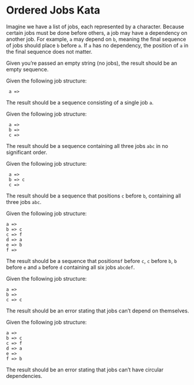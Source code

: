 Ordered Jobs Kata
=================


Imagine we have a list of jobs, each represented by a character. Because certain jobs must be done before others, a job may have a dependency on another job. For example, `a` may depend on `b`, meaning the final sequence of jobs should place `b` before `a`. If `a` has no dependency, the position of `a` in the final sequence does not matter.

Given you’re passed an empty string (no jobs), the result should be an empty sequence.

Given the following job structure:

     a =>

The result should be a sequence consisting of a single job `a`.

Given the following job structure:

     a =>
     b =>
     c =>
    
The result should be a sequence containing all three jobs `abc` in no significant order.

Given the following job structure:

     a =>
     b => c
     c =>

The result should be a sequence that positions `c` before `b`, containing all three jobs `abc`.

Given the following job structure:
    
    a =>
    b => c
    c => f
    d => a
    e => b
    f =>
  
The result should be a sequence that positions`f` before `c`, `c` before `b`, `b` before `e` and `a` before `d` containing all six jobs `abcdef`.

Given the following job structure:

    a =>
    b =>
    c => c

The result should be an error stating that jobs can’t depend on themselves.

Given the following job structure:
    
    a =>
    b => c
    c => f
    d => a
    e =>
    f => b

The result should be an error stating that jobs can’t have circular dependencies.
